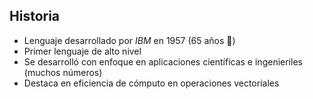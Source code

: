 ## Historia
- Lenguaje desarrollado por *IBM* en 1957 (65 años 🥳)
- Primer lenguaje de alto nivel
- Se desarrolló con enfoque en aplicaciones científicas e ingenieriles (muchos
  números)
- Destaca en eficiencia de cómputo en operaciones vectoriales
